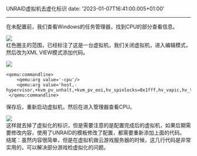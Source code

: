 UNRAID虚拟机去虚化标识
date: '2023-01-07T16:41:00.005+01:00'

---
在未配置前，我们查看Windows的任务管理器，找到CPU的部分查看信息。

[![](https://blogger.googleusercontent.com/img/a/AVvXsEjCBPXaYmFrAgzk5B6uCmuPQ8OglhV7_hf-oeiT5R0pE2BzNC9YrgiezWMXij2acJSSFupJt7lqbiDtQhFVroZOCO1WT044WjgnvCdv5R0PDGKF4w3pi7uHSTFH_RdGOJmN8xDeWXCnXzO3a-IsSHS38XdZ941B9uT4yFRurpPPGW-1d4Ljz7lXMkoi)](https://blogger.googleusercontent.com/img/a/AVvXsEjCBPXaYmFrAgzk5B6uCmuPQ8OglhV7_hf-oeiT5R0pE2BzNC9YrgiezWMXij2acJSSFupJt7lqbiDtQhFVroZOCO1WT044WjgnvCdv5R0PDGKF4w3pi7uHSTFH_RdGOJmN8xDeWXCnXzO3a-IsSHS38XdZ941B9uT4yFRurpPPGW-1d4Ljz7lXMkoi)  
红色圈主的范围，已经标注了这是一台虚拟机，我们关闭虚拟机，进入编辑模式，然后改为XML VIEW模式添加代码。

[![](https://blogger.googleusercontent.com/img/a/AVvXsEgqU9_NkrWfZSz4Dbm4B9pmom9QAzCl6eyAMAjXdfinZhIVDj38uQ1uCOUb6tlTUGmUvRdukTta9xFy_jnTzat3-7AdWrkR0VkWC_l2jSAOcUY-32IE04YIzmesA38T-PMefiAKTmIkiZyoGIykEP7EGhp6LYE2buoaRHwTZiGUTjDcY2yIxgXsUiVW)](https://blogger.googleusercontent.com/img/a/AVvXsEgqU9_NkrWfZSz4Dbm4B9pmom9QAzCl6eyAMAjXdfinZhIVDj38uQ1uCOUb6tlTUGmUvRdukTta9xFy_jnTzat3-7AdWrkR0VkWC_l2jSAOcUY-32IE04YIzmesA38T-PMefiAKTmIkiZyoGIykEP7EGhp6LYE2buoaRHwTZiGUTjDcY2yIxgXsUiVW)
```
<qemu:commandline>  
    <qemu:arg value='-cpu'/>  
    <qemu:arg value='host,-hypervisor,+kvm_pv_unhalt,+kvm_pv_eoi,hv_spinlocks=0x1fff,hv_vapic,hv_time,hv_reset,hv_vpindex,hv_runtime,hv_relaxed,kvm=off,hv_vendor_id=intel'/>  
 </qemu:commandline>
```
保存后，重新启动虚拟机，然后在进入管理器查看CPU。

[![](https://blogger.googleusercontent.com/img/a/AVvXsEh8Imw4pvLWKOvPVkovbUocUynTva_NcR0LdqVdd6QnLZQRWo5ACUCsrOGfew-c3T2i0F88lDuWieYn-9aOXjSIMjMl7Ar_hl3u05FW6ho7nuxzaWtbFblG1Swf1TFraHVfyeG_zaAWAlXiw_3nk31HbKebdbge0Dr-i546KvIcdYrejCcWrVjpx5X7)](https://blogger.googleusercontent.com/img/a/AVvXsEh8Imw4pvLWKOvPVkovbUocUynTva_NcR0LdqVdd6QnLZQRWo5ACUCsrOGfew-c3T2i0F88lDuWieYn-9aOXjSIMjMl7Ar_hl3u05FW6ho7nuxzaWtbFblG1Swf1TFraHVfyeG_zaAWAlXiw_3nk31HbKebdbge0Dr-i546KvIcdYrejCcWrVjpx5X7)  
这样就去掉了虚拟化的标识，但是需要注意的是配置完成后的虚拟机，如果后期需要修改内容，使用了UNRAID的模板修改了配置，都需要重新添加上面的代码。  
结尾：虽然内容很简单，但是在虚拟机做云游戏服务器的时候，这几行代码是非常实用的，可以解决部分游戏检虚拟化的问题。  


  


  


  


  
  

